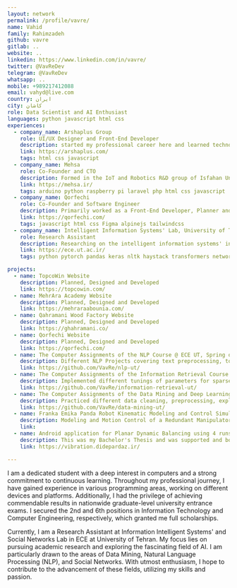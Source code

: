 ```yaml
---
layout: network
permalink: /profile/vavre/
name: Vahid
family: Rahimzadeh
github: vavre
gitlab: ..
website: ..
linkedin: https://www.linkedin.com/in/vavre/
twitter: @VavReDev
telegram: @VavReDev
whatsapp: ..
mobile: +989217412088
email: vahyd@live.com
country: ایران
city: کاشان
role: Data Scientist and AI Enthusiast
languages: python javascript html css
experiences:
  - company_name: Arshaplus Group
    role: UI/UX Designer and Front-End Developer
    description: started my professional career here and learned technologies like Adobe XD, Figma, HTML, CSS and Javascript
    link: https://arshaplus.com/
    tags: html css javascript 
  - company_name: Mehsa
    role: Co-Founder and CTO
    description: Formed in the IoT and Robotics R&D group of Isfahan University of Technology. The main focus was to teach IoT and Robotics technologies like Arduino, ESP and Raspberry Pi to young students in the age of 8 to 13 and implement IoT applications. Taught 200+ students in two semesters. After Covid-19 we pivoted to online teaching and content creation and started mehsa.ir . I was in charge of designing and development of website. To this day even after we stopped working on Mehsa, the website is still running and has 200+ organic daily users to use the free content.  
    link: https://mehsa.ir/
    tags: arduino python raspberry pi laravel php html css javascript
  - company_name: Qorfechi       
    role: Co-Founder and Software Engineer
    description: Primarily worked as a Front-End Developer, Planner and UI/UX Designer of the company website and also its clients.    
    link: https://qorfechi.com/
    tags: javascript html css Figma alpinejs tailwindcss
  - company_name: Intelligent Information Systems' Lab, University of Tehran       
    role: Research Assistant
    description: Researching on the intelligent information systems' in the intersection of NLP, Information Retrieval and Social Networks    
    link: https://ece.ut.ac.ir/
    tags: python pytorch pandas keras nltk haystack transformers networkx neo4j graphs algorithms gephi 

projects:
  - name: TopcoWin Website
    description: Planned, Designed and Developed
    link: https://topcowin.com/
  - name: MehrAra Academy Website
    description: Planned, Designed and Developed
    link: https://mehraraabounia.com/
  - name: Qahramani Wood Factory Website
    description: Planned, Designed and Developed
    link: https://ghahramani.co/
  - name: Qorfechi Website
    description: Planned, Designed and Developed
    link: https://qorfechi.com/
  - name: The Computer Assignments of the NLP Course @ ECE UT, Spring of 2023 with Prof. Hesham Faili
    description: Different NLP Projects covering text preprocessing, tokenization, text encoding and embedding methods, different DL architectures like RNN, GRU, LSTM, Attention based networks with applications on Sentiment Analysis, English to Persian Translation, Supporting Chatbot using technologies like Keras, Pytorch, pandas, numpy, RASA, Fairseq, GloVe, BERT, Word2Vec etc. 
    link: https://github.com/VavRe/nlp-ut/
  - name: The Computer Assignments of the Information Retrieval Course @ ECE UT, Fall of 2022 with Prof. Azadeh Shakery
    description: Implemented different tunings of parameters for sparse IR methods like BM25 and its different flavours and charted the results and effects. Evaluated different smoothing methods in IR methods. Practiced and implemented MapReduce Logis, PageRank and HITS algorithms. Used tools like different python libraries and Galago
    link: https://github.com/VavRe/information-retrieval-ut/
  - name: The Computer Assignments of the Data Mining and Deep Learning Course @ ECE UT, Spring of 2023 with Prof. Azadeh Shakery
    description: Practiced different data cleaning, preprocessing, exploration and visualization tasks using pandas, numpy, matplotlib, seaborn and other useful tools. Implmented and evaluated different Clustering Algorithms like KMeans, DBScan. Frequent Pattern Mining Algorithms like apriori, FPGrowth and mining Association rules were practiced. In the Final Project, different feature engineering and preprocessing technologies alongside various DL Based and Non-DL classifiers with Grid search for hyperparams and KFold were implemented and compared for the task of binary classification using given dataset.  
    link: https://github.com/VavRe/data-mining-ut/
  - name: Franka Emika Panda Robot Kinematic Modeling and Control Simulation
    description: Modeling and Motion Control of a Redundant Manipulator, on Kinematic Level, with 6 DOFs and 3-dimensional Task Space, Tracking Specific Spatial Trajectories.
    link:
  - name: Android application for Planar Dynamic Balancing using 4 runs methods and Real-time USB MEMS accelerometer data
    description: This was my Bachelor's Thesis and was supported and bought by a knowledge based Company in Isfahan. The main challenge I dealt with was the multi-threaded nature of the application given real stream of data and heavy computations
    link: https://vibration.didepardaz.ir/

---
```


I am a dedicated student with a deep interest in computers and a strong commitment to continuous learning. Throughout my professional journey, I have gained experience in various programming areas, working on different devices and platforms. Additionally, I had the privilege of achieving commendable results in nationwide graduate-level university entrance exams. I secured the 2nd and 6th positions in Information Technology and Computer Engineering, respectively, which granted me full scholarships.

Currently, I am a Research Assistant at Information Intelligent Systems' and Social Networks Lab in ECE at University of Tehran. My focus lies on pursuing academic research and exploring the fascinating field of AI. I am particularly drawn to the areas of Data Mining, Natural Language Processing (NLP), and Social Networks. With utmost enthusiasm, I hope to contribute to the advancement of these fields, utilizing my skills and passion.